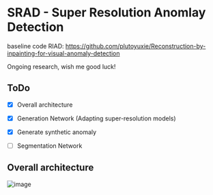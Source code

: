 # SRAD - Super Resolution Anomlay Detection

baseline code RIAD: https://github.com/plutoyuxie/Reconstruction-by-inpainting-for-visual-anomaly-detection

Ongoing research, wish me good luck!

## ToDo
- [x] Overall architecture
- [x] Generation Network (Adapting super-resolution models)
- [x] Generate synthetic anomaly
- [ ] Segmentation Network





## Overall architecture
![image](https://github.com/wldnd9443/SRAD/assets/44831709/2f49df51-202f-46db-9df3-22de801d92c4)
